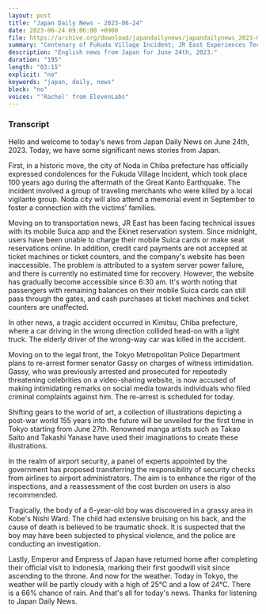 ```yaml
---
layout: post
title: "Japan Daily News - 2023-06-24"
date: 2023-06-24 09:06:00 +0900
file: https://archive.org/download/japandailynews/japandailynews_2023-06-24.mp3
summary: "Centenary of Fukuda Village Incident; JR East Experiences Technical Issues, & more…"
description: "English news from Japan for June 24th, 2023."
duration: "195"
length: "03:15"
explicit: "no"
keywords: "japan, daily, news"
block: "no"
voices: "'Rachel' from ElevenLabs"
---
```


### Transcript

Hello and welcome to today's news from Japan Daily News on June 24th, 2023. Today, we have some significant news stories from Japan.

First, in a historic move, the city of Noda in Chiba prefecture has officially expressed condolences for the Fukuda Village Incident, which took place 100 years ago during the aftermath of the Great Kanto Earthquake. The incident involved a group of traveling merchants who were killed by a local vigilante group. Noda city will also attend a memorial event in September to foster a connection with the victims' families.

Moving on to transportation news, JR East has been facing technical issues with its mobile Suica app and the Ekinet reservation system. Since midnight, users have been unable to charge their mobile Suica cards or make seat reservations online. In addition, credit card payments are not accepted at ticket machines or ticket counters, and the company's website has been inaccessible. The problem is attributed to a system server power failure, and there is currently no estimated time for recovery. However, the website has gradually become accessible since 6:30 am. It's worth noting that passengers with remaining balances on their mobile Suica cards can still pass through the gates, and cash purchases at ticket machines and ticket counters are unaffected.

In other news, a tragic accident occurred in Kimitsu, Chiba prefecture, where a car driving in the wrong direction collided head-on with a light truck. The elderly driver of the wrong-way car was killed in the accident.

Moving on to the legal front, the Tokyo Metropolitan Police Department plans to re-arrest former senator Gassy on charges of witness intimidation. Gassy, who was previously arrested and prosecuted for repeatedly threatening celebrities on a video-sharing website, is now accused of making intimidating remarks on social media towards individuals who filed criminal complaints against him. The re-arrest is scheduled for today.

Shifting gears to the world of art, a collection of illustrations depicting a post-war world 155 years into the future will be unveiled for the first time in Tokyo starting from June 27th. Renowned manga artists such as Takao Saito and Takashi Yanase have used their imaginations to create these illustrations.

In the realm of airport security, a panel of experts appointed by the government has proposed transferring the responsibility of security checks from airlines to airport administrators. The aim is to enhance the rigor of the inspections, and a reassessment of the cost burden on users is also recommended.

Tragically, the body of a 6-year-old boy was discovered in a grassy area in Kobe's Nishi Ward. The child had extensive bruising on his back, and the cause of death is believed to be traumatic shock. It is suspected that the boy may have been subjected to physical violence, and the police are conducting an investigation.

Lastly, Emperor and Empress of Japan have returned home after completing their official visit to Indonesia, marking their first goodwill visit since ascending to the throne. And now for the weather. Today in Tokyo, the weather will be partly cloudy with a high of 25°C and a low of 24°C. There is a 66% chance of rain.  And that's all for today's news. Thanks for listening to Japan Daily News.
